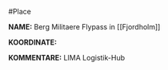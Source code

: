 #Place

**NAME:** Berg Militaere Flypass in [[Fjordholm]]

**KOORDINATE:**

**KOMMENTARE:** LIMA Logistik-Hub
